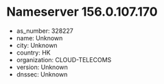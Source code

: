 # Nameserver 156.0.107.170

* as_number: 328227
* name: Unknown
* city: Unknown
* country: HK
* organization: CLOUD-TELECOMS
* version: Unknown
* dnssec: Unknown
